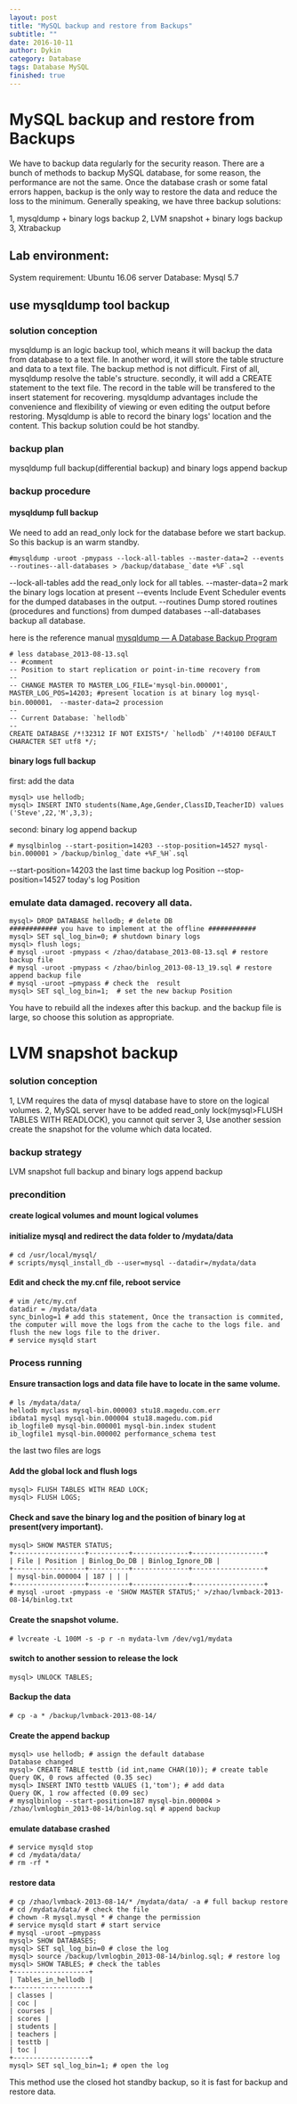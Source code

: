 ```yaml
---
layout: post
title: "MySQL backup and restore from Backups"
subtitle: ""
date: 2016-10-11
author: Dykin
category: Database
tags: Database MySQL
finished: true
---
```

# MySQL backup and restore from Backups

We have to backup data regularly for the security reason. There are a bunch of methods to backup MySQL database, for some reason, the performance are not the same. Once the database crash or some fatal errors happen, backup is the only way to restore the data and reduce the loss to the minimum. Generally speaking, we have three backup solutions:

1, mysqldump + binary logs backup
2, LVM snapshot + binary logs backup
3, Xtrabackup

## Lab environment:
System requirement: Ubuntu 16.06 server
Database: Mysql 5.7

## use mysqldump tool backup
### solution conception
mysqldump is an logic backup tool, which means it will backup the data from database to a text file. In another word, it will store the table structure and data to a text file.
The backup method is not difficult. First of all, mysqldump resolve the table's structure. secondly, it will add a CREATE statement to the text file. The record in the table will be transfered to the insert statement for recovering.  mysqldump advantages include the convenience and flexibility of viewing or even editing the output before restoring. Mysqldump is able to record the binary logs' location and the content. This backup solution could be hot standby.

### backup plan
mysqldump full backup(differential backup) and binary logs append backup

### backup procedure
#### mysqldump full backup
We need to add an read_only lock for the database before we start backup. So this backup is an warm standby.

```
#mysqldump -uroot -pmypass --lock-all-tables --master-data=2 --events --routines--all-databases > /backup/database_`date +%F`.sql
```

--lock-all-tables add the read_only lock for all tables.
--master-data=2  mark the binary logs location at present
--events  Include Event Scheduler events for the dumped databases in the output.
--routines  Dump stored routines (procedures and functions) from dumped databases
--all-databases   backup all database.

here is the reference manual [mysqldump — A Database Backup Program](http://dev.mysql.com/doc/refman/5.7/en/mysqldump.html)

```
# less database_2013-08-13.sql
-- #comment
-- Position to start replication or point-in-time recovery from
--
-- CHANGE MASTER TO MASTER_LOG_FILE='mysql-bin.000001', MASTER_LOG_POS=14203; #present location is at binary log mysql-bin.000001， --master-data=2 procession
--
-- Current Database: `hellodb`
--
CREATE DATABASE /*!32312 IF NOT EXISTS*/ `hellodb` /*!40100 DEFAULT CHARACTER SET utf8 */;
```

#### binary logs full backup

first: add the data

```
mysql> use hellodb;
mysql> INSERT INTO students(Name,Age,Gender,ClassID,TeacherID) values ('Steve',22,'M',3,3);
```

second: binary log append backup

```
# mysqlbinlog --start-position=14203 --stop-position=14527 mysql-bin.000001 > /backup/binlog_`date +%F_%H`.sql
```

--start-position=14203  the last time backup log Position
--stop-position=14527   today's log Position

### emulate data damaged. recovery all data.

```
mysql> DROP DATABASE hellodb; # delete DB
############ you have to implement at the offline ############
mysql> SET sql_log_bin=0; # shutdown binary logs
mysql> flush logs;
# mysql -uroot -pmypass < /zhao/database_2013-08-13.sql # restore backup file
# mysql -uroot -pmypass < /zhao/binlog_2013-08-13_19.sql # restore append backup file
# mysql -uroot –pmypass # check the  result
mysql> SET sql_log_bin=1;  # set the new backup Position
```

You have to rebuild all the indexes after this backup. and the backup file is large, so choose this solution as appropriate.

# LVM snapshot backup
### solution conception
1, LVM requires the data of mysql database have to store on the logical volumes.
2, MySQL server have to be added read_only lock(mysql>FLUSH TABLES WITH READLOCK), you cannot quit server
3, Use another session create the snapshot for the volume which data located.

### backup strategy

LVM snapshot full backup and binary logs append backup

### precondition
#### create logical volumes and mount logical volumes


#### initialize mysql and redirect the data folder to /mydata/data

```
# cd /usr/local/mysql/
# scripts/mysql_install_db --user=mysql --datadir=/mydata/data
```

#### Edit and check the my.cnf file, reboot service

```
# vim /etc/my.cnf
datadir = /mydata/data
sync_binlog=1 # add this statement, Once the transaction is commited, the computer will move the logs from the cache to the logs file. and flush the new logs file to the driver.
# service mysqld start
```

### Process running
#### Ensure transaction logs and data file have to locate in the same volume.

```
# ls /mydata/data/
hellodb myclass mysql-bin.000003 stu18.magedu.com.err
ibdata1 mysql mysql-bin.000004 stu18.magedu.com.pid
ib_logfile0 mysql-bin.000001 mysql-bin.index student
ib_logfile1 mysql-bin.000002 performance_schema test
```

the last two files are logs

#### Add the global lock and flush logs

```
mysql> FLUSH TABLES WITH READ LOCK;
mysql> FLUSH LOGS;
```

#### Check and save the binary log and the position of binary log at present(very important).

```
mysql> SHOW MASTER STATUS;
+------------------+----------+--------------+------------------+
| File | Position | Binlog_Do_DB | Binlog_Ignore_DB |
+------------------+----------+--------------+------------------+
| mysql-bin.000004 | 187 | | |
+------------------+----------+--------------+------------------+
# mysql -uroot -pmypass -e 'SHOW MASTER STATUS;' >/zhao/lvmback-2013-08-14/binlog.txt
```

#### Create the snapshot volume.

```
# lvcreate -L 100M -s -p r -n mydata-lvm /dev/vg1/mydata
```

#### switch to another session to release the lock

```
mysql> UNLOCK TABLES;
```

#### Backup the data

```
# cp -a * /backup/lvmback-2013-08-14/
```

#### Create the append backup

```
mysql> use hellodb; # assign the default database
Database changed
mysql> CREATE TABLE testtb (id int,name CHAR(10)); # create table
Query OK, 0 rows affected (0.35 sec)
mysql> INSERT INTO testtb VALUES (1,'tom'); # add data
Query OK, 1 row affected (0.09 sec)
# mysqlbinlog --start-position=187 mysql-bin.000004 > /zhao/lvmlogbin_2013-08-14/binlog.sql # append backup
```

#### emulate database crashed

```
# service mysqld stop
# cd /mydata/data/
# rm -rf *
```

#### restore data

```
# cp /zhao/lvmback-2013-08-14/* /mydata/data/ -a # full backup restore
# cd /mydata/data/ # check the file
# chown -R mysql.mysql * # change the permission
# service mysqld start # start service
# mysql -uroot –pmypass
mysql> SHOW DATABASES;
mysql> SET sql_log_bin=0 # close the log
mysql> source /backup/lvmlogbin_2013-08-14/binlog.sql; # restore log
mysql> SHOW TABLES; # check the tables
+-------------------+
| Tables_in_hellodb |
+-------------------+
| classes |
| coc |
| courses |
| scores |
| students |
| teachers |
| testtb |
| toc |
+-------------------+
mysql> SET sql_log_bin=1; # open the log
```

This method use the closed hot standby backup, so it is fast for backup and restore data.
